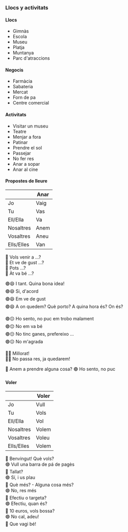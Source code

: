 ### Llocs y activitats

#### Llocs

- Gimnàs
- Escola
- Museu
- Platja
- Muntanya
- Parc d'atraccions

#### Negocis

- Farmàcia
- Sabateria
- Mercat
- Forn de pa
- Centre comercial

#### Activitats

- Visitar un museu
- Teatre
- Menjar a fora
- Patinar
- Prendre el sol
- Passejar
- No fer res
- Anar a sopar
- Anar al cine

#### Propostes de lleure

|           |  Anar  |
|-----------|-------|
| Jo        |   Vaig |
| Tu        |   Vas |
| Ell/Ella  |   Va  |
| Nosaltres |   Anem |
| Vosaltres |   Aneu |
| Ells/Elles|   Van |

🔵 Vols venir a ...?\
🔵 Et ve de gust ...?\
🔵 Pots ...?\
🔵 Àt va bé ...?

🟣😄 I tant. Quina bona idea!\
🟣😄 Si, d'acord\
🟣😄 Em ve de gust\
🟣😄 A on quedem? Què porto? A quina hora és? On és?

🟣😔 Ho sento, no puc em trobo malament\
🟣😔 No em va bé\
🟣😔 No tinc ganes, prefereixo ...\
🟣😔 No m'agrada

🔵😔 Millorat!\
🔵😔 No passa res, ja quedarem!

🔵 Anem a prendre alguna cosa?
🟣 Ho sento, no puc

#### Voler

|           |  Voler  |
|-----------|-------|
| Jo        |   Vull |
| Tu        |   Vols |
| Ell/Ella  |   Vol  |
| Nosaltres |   Volem |
| Vosaltres |   Voleu |
| Ells/Elles|   Volem |

🔵 Benvingut! Què vols?\
🟣 Vull una barra de pá de pagès\
🔵 Tallat?\
🟣 Sí, i us plau\
🔵 Què més? - Alguna cosa més?\
🟣 No, res més\
🔵 Efectiu o targeta?\
🟣 Efectiu, quan és?\
🔵 10 euros, vols bossa?\
🟣 No cal, adeu!\
🔵 Que vagi bé!
